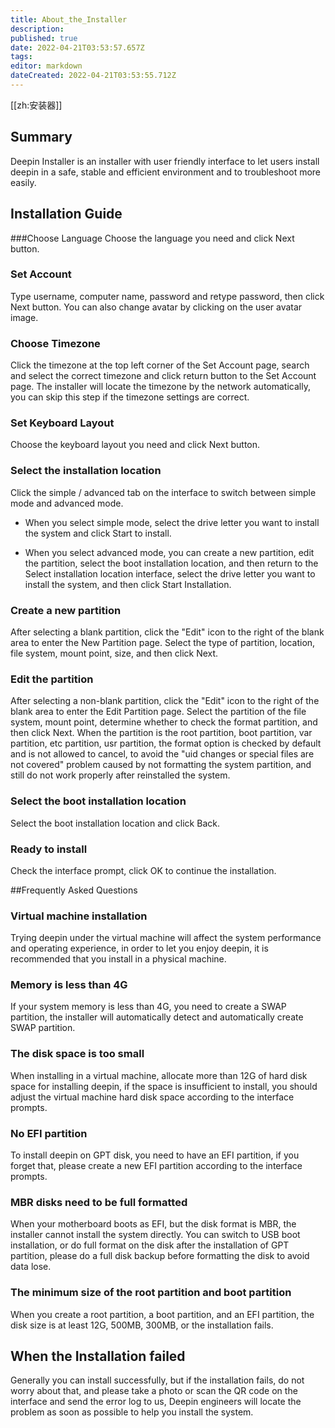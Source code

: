 ```yaml
---
title: About_the_Installer
description: 
published: true
date: 2022-04-21T03:53:57.657Z
tags: 
editor: markdown
dateCreated: 2022-04-21T03:53:55.712Z
---
```


[[zh:安装器]]
## Summary

Deepin Installer is an installer with user friendly interface to let users install deepin in a safe, stable and efficient environment and to troubleshoot more easily.

## Installation Guide
###Choose Language
Choose the language you need and click Next button.

### Set Account
Type username, computer name, password and retype password, then click Next button. You can also change avatar by clicking on the user avatar image.


### Choose Timezone
Click the timezone at the top left corner of the Set Account page, search and select the correct timezone and click return button to the Set Account page. The installer will locate the timezone by the network automatically, you can skip this step if the timezone settings are correct.


### Set Keyboard Layout
Choose the keyboard layout you need and click Next button.

### Select the installation location
Click the simple / advanced tab on the interface to switch between simple mode and advanced mode.

- When you select simple mode, select the drive letter you want to install the system and click Start to install.



- When you select advanced mode, you can create a new partition, edit the partition, select the boot installation location, and then return to the Select installation location interface, select the drive letter you want to install the system, and then click Start Installation.



### Create a new partition
After selecting a blank partition, click the "Edit" icon to the right of the blank area to enter the New Partition page.
Select the type of partition, location, file system, mount point, size, and then click Next.



### Edit the partition
After selecting a non-blank partition, click the "Edit" icon to the right of the blank area to enter the Edit Partition page.
Select the partition of the file system, mount point, determine whether to check the format partition, and then click Next.
When the partition is the root partition, boot partition, var partition, etc partition, usr partition, the format option is checked by default and is not allowed to cancel, to avoid the "uid changes or special files are not covered" problem caused by not formatting the system partition, and still do not work properly after reinstalled the system.


### Select the boot installation location
Select the boot installation location and click Back.

### Ready to install
Check the interface prompt, click OK to continue the installation.


##Frequently Asked Questions
### Virtual machine installation
Trying deepin under the virtual machine will affect the system performance and operating experience, in order to let you enjoy deepin, it is recommended that you install in a physical machine.

### Memory is less than 4G
If your system memory is less than 4G, you need to create a SWAP partition, the installer will automatically detect and automatically create SWAP partition.
### The disk space is too small
When installing in a virtual machine, allocate more than 12G of hard disk space for installing deepin, if the space is insufficient to install, you should adjust the virtual machine hard disk space according to the interface prompts.
### No EFI partition
To install deepin on GPT disk, you need to have an EFI partition, if you forget that, please create a new EFI partition according to the interface prompts.
### MBR disks need to be full formatted
When your motherboard boots as EFI, but the disk format is MBR, the installer cannot install the system directly. You can switch to USB boot installation, or do full format on the disk after the installation of GPT partition, please do a full disk backup before formatting the disk to avoid data lose.

### The minimum size of the root partition and boot partition
When you create a root partition, a boot partition, and an EFI partition, the disk size is at least 12G, 500MB, 300MB, or the installation fails.

## When the Installation failed
Generally you can install successfully, but if the installation fails, do not worry about that, and please take a photo or scan the QR code on the interface and send the error log to us, Deepin engineers will locate the problem as soon as possible to help you install the system.